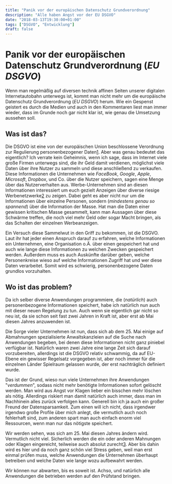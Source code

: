 ```yaml
---
title: "Panik vor der europäischen Datenschutz Grundverordnung"
description: "Alle haben Angst vor der EU DSGVO"
date: "2018-03-13T19:30:00+01:00"
tags: ["DSGVO", "Entwicklung"]
draft: false
---
```


# Panik vor der europäischen Datenschutz Grundverordnung (_EU DSGVO_)
Wenn man regelmäßig auf diversen technik affinen Seiten unserer digitalen Internetautobahn unterwegs ist, kommt man nicht mehr um die europäische Datenschutz Grundverordnung (_EU DSGVO_) herum. Wie ein Gespenst geistert es durch die Medien und auch in den Kommentaren liest man immer wieder, dass im Grunde noch gar nicht klar ist, wie genau die Umsetzung aussehen soll.

## Was ist das?
Die DSGVO ist eine von der europäischen Union beschlossene Verordnung zur Regulierung personenbezogener Daten[1]. Aber was genau bedeutet das eigentlich? Ich verrate kein Geheimnis, wenn ich sage, dass im Internet viele große Firmen unterwegs sind, die ihr Geld damit verdienen, möglichst viele Daten über ihre Nutzer zu sammeln und diese anschließend zu verkaufen. Diese Informationen die Unternehmen wie _FaceBook_, _Google_, _Apple_, _Microsoft_, _Dropbox_, und Co. über die Nutzer speichern, sagen eine Menge über das Nutzerverhalten aus. Werbe-Unternehmen sind an diesen Informationen interessiert um euch gezielt Anzeigen über diverse riesige Werbenetzwerke[2] zu zeigen. Dabei geht es aber nicht nur um die Informationen über einzelne Personen, sondern (_mindestens genau so spannend_) über die Information der Masse. Hat man die Daten einer gewissen kritischen Masse gesammelt, kann man Aussagen über diese Schwärme treffen, die noch viel mehr Geld oder sogar Macht bringen, als das Schalten der einzelnen Werbeanzeigen.

Ein Versuch diese Sammelwut in den Griff zu bekommen, ist die DSGVO. Laut ihr hat jeder einen Anspruch darauf zu erfahren, welche Informationen ein Unternehmen, eine Organisation o.Ä. über einen gespeichert hat und auch wie lange diese Informationen zu welchen Zwecken gespeichert werden. Außerdem muss es auch Auskünfte darüber geben, welche Personenkreise wieso auf welche Informationen Zugriff hat und wer diese Daten verarbeitet. Somit wird es schwierig, personenbezogene Daten grundlos vorzuhalten.

## Wo ist das problem?
Da ich selber diverse Anwendungen programmiere, die (_natürlich_) auch personenbezogene Informationen speichert, habe ich natürlich nun auch mit dieser neuen Regelung zu tun. Auch wenn sie eigentlich gar nicht so neu ist, da sie schon seit fast zwei Jahren in Kraft ist, aber erst ab Mai diesen Jahres anzuwenden ist.

Die Sorge vieler Unternehmen ist nun, dass sich ab dem 25. Mai einige auf Abmahnungen spezialisierte Anwaltskanzleien auf die Suche nach Anwendungen begeben, bei denen diese Informationen nicht ganz piniebel verfügbar ist. Natürlich waren zwei Jahre eine lange Zeit sich darauf vorzubereiten, allerdings ist die DSGVO relativ schwammig, da auf EU-Ebene ein gewisser Regelsatz vorgegeben ist, aber noch immer für die einzelnen Länder Spielraum gelassen wurde, der erst nachträglich definiert wurde.

Das ist der Grund, wieso nun viele Unternehmen ihre Anwendungen "_verdummen_", sodass nicht mehr benötigte Informationen sofort gelöscht werden. Man wird aus Angst vor Klagen lieber ein bisschen mehr löschen als nötig. Allerdings riskiert man damit natürlich auch immer, dass man im Nachhinein alles zurück verfolgen kann. Generell bin ich ja auch ein großer Freund der Datensparsamkeit. Zum einen will ich nicht, dass irgendwer irgendwo große Profile über mich anlegt, die vermutlich auch noch fehlerhaft sind, zum anderen spart man auch einfach enorm viel Ressourcen, wenn man nur das nötigste speichert.

Wir werden sehen, was sich am 25. Mai diesen Jahres ändern wird. Vermutlich nicht viel. Sicherlich werden die ein oder anderen Mahnungen oder Klagen eingereicht, teilweise auch absolut zurecht[3]. Aber bis dahin wird es hier und da noch ganz schön viel Stress geben, weil man erst einmal prüfen muss, welche Anwendungen die Unternehmen überhaupt betreiben und welche Daten wie lange wozu aufbewahrt werden.

Wir können nur abwarten, bis es soweit ist. Achso, und natürlich alle Anwendungen die betrieben werden auf den Prüfstand bringen.



[1]: https://de.wikipedia.org/wiki/Datenschutz-Grundverordnung
[2]: https://de.wikipedia.org/wiki/Google-Werbenetzwerk
[3]: https://www.heise.de/newsticker/meldung/Datenschutzskandal-bei-Telekom-Austria-3989557.html
